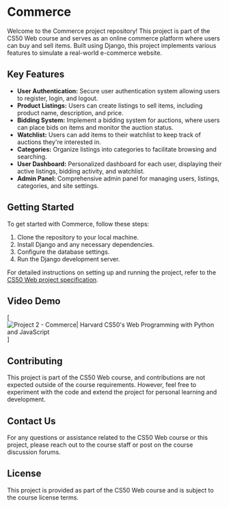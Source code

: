# Commerce

Welcome to the Commerce project repository! This project is part of the CS50 Web course and serves as an online commerce platform where users can buy and sell items. Built using Django, this project implements various features to simulate a real-world e-commerce website.

## Key Features

- **User Authentication:** Secure user authentication system allowing users to register, login, and logout.
- **Product Listings:** Users can create listings to sell items, including product name, description, and price.
- **Bidding System:** Implement a bidding system for auctions, where users can place bids on items and monitor the auction status.
- **Watchlist:** Users can add items to their watchlist to keep track of auctions they're interested in.
- **Categories:** Organize listings into categories to facilitate browsing and searching.
- **User Dashboard:** Personalized dashboard for each user, displaying their active listings, bidding activity, and watchlist.
- **Admin Panel:** Comprehensive admin panel for managing users, listings, categories, and site settings.

## Getting Started

To get started with Commerce, follow these steps:

1. Clone the repository to your local machine.
2. Install Django and any necessary dependencies.
3. Configure the database settings.
4. Run the Django development server.

For detailed instructions on setting up and running the project, refer to the [CS50 Web project specification](https://cs50.harvard.edu/web/2020/projects/2/commerce/).

## Video Demo

[![Project 2 - Commerce| Harvard CS50's Web Programming with Python and JavaScript]([http://img.youtube.com/vi/YOUR_VIDEO_ID_HERE/0.jpg](https://www.youtube.com/watch?v=U4pmqFhbStQ&t=5s))]

## Contributing

This project is part of the CS50 Web course, and contributions are not expected outside of the course requirements. However, feel free to experiment with the code and extend the project for personal learning and development.

## Contact Us

For any questions or assistance related to the CS50 Web course or this project, please reach out to the course staff or post on the course discussion forums.

## License

This project is provided as part of the CS50 Web course and is subject to the course license terms.

